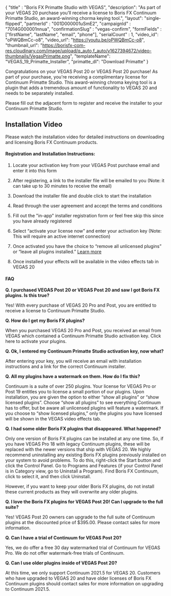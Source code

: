 {
    "title" : "Boris FX Primatte Studio with VEGAS",
	"description": "As part of your VEGAS 20 purchase you’ll receive a license to Boris FX Continuum Primatte Studio, an award-winning chorma keying tool.",
	"layout": "single-flipped",
    "partnerId" : "001D000001uSmE2",
    "campaignId" : "7014G000001nnua",
    "confirmationSlug" : "vegas-confirm",
    "formFields" : ["firstName", "lastName", "email", "phone"],
    "serialCount" : 1,
	"video_id": "oPWQBmCc-o8",
	"video_url": "https://youtu.be/oPWQBmCc-o8",
	"thumbnail_url": "https://borisfx-com-res.cloudinary.com/image/upload/q_auto,f_auto/v1627394672/video-thumbnails/VegasPrimatte.png",
    "templateName": "VEGAS_19_Primatte_Installer",
	"primatte_dl": "Download Primatte"
}


Congratulations on your VEGAS Post 20 or VEGAS Post 20 purchase! As part of your purchase, you're receiving a complimentary license for Continuum Primatte Studio. This award-winning chroma keying tool is a plugin that adds a tremendous amount of functionality to VEGAS 20 and needs to be separately installed. 

Please fill out the adjacent form to register and receive the installer to your Continuum Primatte Studio. 

<h2 id="installvideo">Installation Video</h2>

Please watch the installation video for detailed instructions on downloading and licensing Boris FX Continuum products. 

<split>

<div class="ml-4"> 

#### Registration and Installation Instructions:

1. Locate your activation key from your VEGAS Post purchase email and enter it into this form

2. After registering, a link to the installer file will be emailed to you (Note: it can take up to 30 minutes to receive the email)

3. Download the installer file and double click to start the installation

4. Read through the user agreement and accept the terms and conditions

5. Fill out the "in-app" installer registration form or feel free skip this since you have already registered

6. Select “activate your license now” and enter your activation key (Note: This will require an active internet connection)

7. Once activated you have the choice to “remove all unlicensed plugins” or “leave all plugins installed.” <a href="#link">Learn more</a>

8. Once installed your effects will be available in the video effects tab in VEGAS 20

</div>

<split>

#### FAQ

**Q. I purchased VEGAS Post 20 or VEGAS Post 20 and saw I got Boris FX plugins. Is this true?**

Yes! With every purchase of VEGAS 20 Pro and Post, you are entitled to receive a license to Continuum Primatte Studio.

**Q. How do I get my Boris FX plugins?**

When you purchased VEGAS 20 Pro and Post, you received an email from VEGAS which contained a Continuum Primatte Studio activation key. Click here to activate your plugins.

**Q. Ok, I entered my Continuum Primatte Studio activation key, now what?**

After entering your key, you will receive an email with installation instructions and a link for the correct Continuum installer.

<strong id="link">Q. All my plugins have a watermark on them. How do I fix this?</strong>

Continuum is a suite of over 250 plugins. Your license for VEGAS Pro or Post 19 entitles you to license a small portion of our plugins. Upon installation, you are given the option to either “show all plugins” or “show licensed plugins”. Choose “show all plugins” to see everything Continuum has to offer, but be aware all unlicensed plugins will feature a watermark. If you choose to “show licensed plugins,” only the plugins you have licensed will be shown in the VEGAS video effects tab.

**Q. I had some older Boris FX plugins that disappeared. What happened?**

Only one version of Boris FX plugins can be installed at any one time. So, if you have VEGAS Pro 18 with legacy Continuum plugins, these will be replaced with the newer versions that ship with VEGAS 20. We highly recommend uninstalling any existing Boris FX plugins previously installed on your system to avoid problems. To do this, right-click the Start button and click the Control Panel. Go to Programs and Features (if your Control Panel is in Category view, go to Uninstall a Program). Find Boris FX Continuum, click to select it, and then click Uninstall. 

However, if you want to keep your older Boris FX plugins, do not install these current products as they will overwrite any older plugins. 

**Q. I love the Boris FX plugins for VEGAS Post 20! Can I upgrade to the full suite?**

Yes! VEGAS Post 20 owners can upgrade to the full suite of Continuum plugins at the discounted price of $395.00. Please contact sales for more information.

**Q. Can I have a trial of Continuum for VEGAS Post 20?**

Yes, we do offer a free 30 day watermarked trial of Continuum for VEGAS Pro. We do not offer watermark-free trials of Continuum.

**Q. Can I use older plugins inside of VEGAS Post 20?**

At this time, we only support Continuum 2021.5 for VEGAS 20. Customers who have upgraded to VEGAS 20 and have older licenses of Boris FX Continuum plugins should contact sales for more information on upgrading to Continuum 2021.5.

